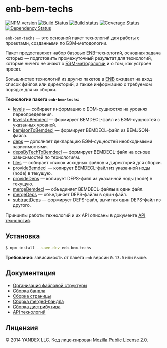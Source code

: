 enb-bem-techs
=============

[![NPM version](https://img.shields.io/npm/v/enb-bem-techs.svg?style=flat)](https://www.npmjs.org/package/enb-bem-techs) [![Build Status](https://img.shields.io/travis/enb/enb-bem-techs/master.svg?style=flat&label=tests)](https://travis-ci.org/enb/enb-bem-techs) [![Build status](https://img.shields.io/appveyor/ci/blond/enb-bem-techs.svg?style=flat&label=windows)](https://ci.appveyor.com/project/blond/enb-bem-techs) [![Coverage Status](https://img.shields.io/coveralls/enb/enb-bem-techs.svg?style=flat)](https://coveralls.io/r/enb/enb-bem-techs?branch=master) [![Dependency Status](https://img.shields.io/david/enb/enb-bem-techs.svg?style=flat)](https://david-dm.org/enb/enb-bem-techs)

`enb-bem-techs` — это основной пакет технологий для работы с проектами, созданными по БЭМ-методологии.

Пакет предоставляет набор базовых [ENB](http://enb-make.info/)-технологий, основная задача которых — подготовить промежуточный результат для технологий, которые ничего не знают о [БЭМ-методологии](https://ru.bem.info/method/) и о том, как устроен проект.

Большинство технологий из других пакетов в [ENB](http://enb-make.info/) ожидает на вход список файлов или директорий, а также информацию о требуемом порядке для их сборки.

**Технологии пакета `enb-bem-techs`:**

* [levels](docs/api.ru.md#levels) — cобирает информацию о БЭМ-сущностях на уровнях переопределения.
* [levelsToBemdecl](docs/api.ru.md#levelstobemdecl) — формирует BEMDECL-файл из БЭМ-сущностей с указанных уровней.
* [bemjsonToBemdecl](docs/api.ru.md#bemjsontobemdecl) — формирует BEMDECL-файл из BEMJSON-файла.
* [deps](docs/api.ru.md#deps) — дополняет декларацию БЭМ-сущностей необходимыми зависимостями.
* [depsByTechToBemdecl](docs/api.ru.md#depsbytechtobemdecl) — формирует BEMDECL-файл на основе зависимостей по технологиям.
* [files](docs/api.ru.md#files) — собирает список исходных файлов и директорий для сборки.
* [provideBemdecl](docs/api.ru.md#providebemdecl) — копирует BEMDECL-файл из указанной ноды (node) в текущую.
* [provideDeps](docs/api.ru.md#providedeps) — копирует DEPS-файл из указанной ноды (node) в текущую.
* [mergeBemdecl](docs/api.ru.md#mergebemdecl) — объединяет BEMDECL-файлы в один файл.
* [mergeDeps](docs/api.ru.md#mergedeps) — объединяет DEPS-файлы в один файл.
* [subtractDeps](docs/api.ru.md#subtractdeps) — формирует DEPS-файл, вычитая один DEPS-файл из другого.

Принципы работы технологий и их API описаны в документе [API технологий](docs/api.ru.md).

Установка
---------

```sh
$ npm install --save-dev enb-bem-techs
```

**Требования**: зависимость от пакета `enb` версии `0.13.0` или выше.

Документация
------------

* [Организация файловой структуры](https://ru.bem.info/methodology/filesystem/)
* [Сборка бандла](docs/build-bundle.md)
* [Сборка страницы](docs/build-page.md)
* [Сборка merged-бандла](docs/build-merged-bundle.md)
* [Сборка дистрибутива](docs/build-dist.md)
* [API технологий](docs/api.ru.md)

Лицензия
--------

© 2014 YANDEX LLC. Код лицензирован [Mozilla Public License 2.0](LICENSE.txt).
